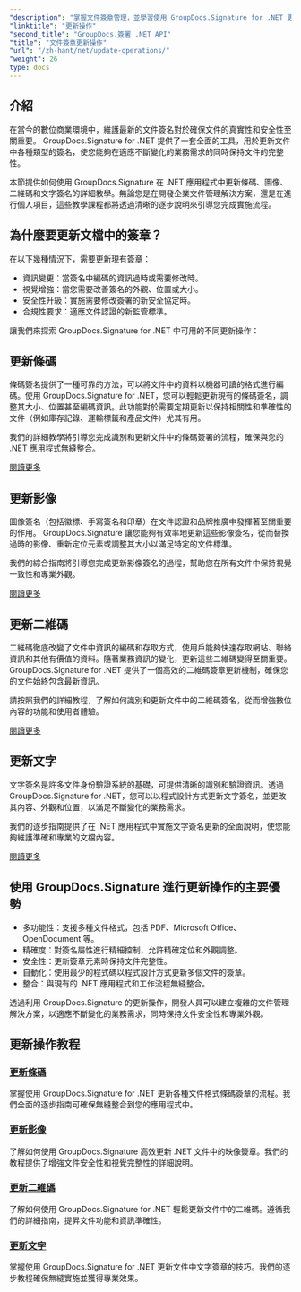 ```yaml
---
"description": "掌握文件簽章管理，並學習使用 GroupDocs.Signature for .NET 更新條碼、圖片、二維碼和文字簽章的全面教學。輕鬆增強安全性和文件完整性。"
"linktitle": "更新操作"
"second_title": "GroupDocs.簽署 .NET API"
"title": "文件簽章更新操作"
"url": "/zh-hant/net/update-operations/"
"weight": 26
type: docs
---
```

## 介紹

在當今的數位商業環境中，維護最新的文件簽名對於確保文件的真實性和安全性至關重要。 GroupDocs.Signature for .NET 提供了一套全面的工具，用於更新文件中各種類型的簽名，使您能夠在適應不斷變化的業務需求的同時保持文件的完整性。

本節提供如何使用 GroupDocs.Signature 在 .NET 應用程式中更新條碼、圖像、二維碼和文字簽名的詳細教學。無論您是在開發企業文件管理解決方案，還是在進行個人項目，這些教學課程都將透過清晰的逐步說明來引導您完成實施流程。

## 為什麼要更新文檔中的簽章？

在以下幾種情況下，需要更新現有簽章：

- 資訊變更：當簽名中編碼的資訊過時或需要修改時。
- 視覺增強：當您需要改善簽名的外觀、位置或大小。
- 安全性升級：實施需要修改簽署的新安全協定時。
- 合規性要求：適應文件認證的新監管標準。

讓我們來探索 GroupDocs.Signature for .NET 中可用的不同更新操作：

## 更新條碼
條碼簽名提供了一種可靠的方法，可以將文件中的資料以機器可讀的格式進行編碼。使用 GroupDocs.Signature for .NET，您可以輕鬆更新現有的條碼簽名，調整其大小、位置甚至編碼資訊。此功能對於需要定期更新以保持相關性和準確性的文件（例如庫存記錄、運輸標籤和產品文件）尤其有用。

我們的詳細教學將引導您完成識別和更新文件中的條碼簽署的流程，確保與您的 .NET 應用程式無縫整合。

[閱讀更多](./update-barcode/)

## 更新影像
圖像簽名（包括徽標、手寫簽名和印章）在文件認證和品牌推廣中發揮著至關重要的作用。 GroupDocs.Signature 讓您能夠有效率地更新這些影像簽名，從而替換過時的影像、重新定位元素或調整其大小以滿足特定的文件標準。

我們的綜合指南將引導您完成更新影像簽名的過程，幫助您在所有文件中保持視覺一致性和專業外觀。

[閱讀更多](./update-image/)

## 更新二維碼
二維碼徹底改變了文件中資訊的編碼和存取方式，使用戶能夠快速存取網站、聯絡資訊和其他有價值的資料。隨著業務資訊的變化，更新這些二維碼變得至關重要。 GroupDocs.Signature for .NET 提供了一個高效的二維碼簽章更新機制，確保您的文件始終包含最新資訊。

請按照我們的詳細教程，了解如何識別和更新文件中的二維碼簽名，從而增強數位內容的功能和使用者體驗。

[閱讀更多](./update-qr-code/)

## 更新文字
文字簽名是許多文件身份驗證系統的基礎，可提供清晰的識別和驗證資訊。透過 GroupDocs.Signature for .NET，您可以以程式設計方式更新文字簽名，並更改其內容、外觀和位置，以滿足不斷變化的業務需求。

我們的逐步指南提供了在 .NET 應用程式中實施文字簽名更新的全面說明，使您能夠維護準確和專業的文檔內容。

[閱讀更多](./update-text/)

## 使用 GroupDocs.Signature 進行更新操作的主要優勢

- 多功能性：支援多種文件格式，包括 PDF、Microsoft Office、OpenDocument 等。
- 精確度：對簽名屬性進行精細控制，允許精確定位和外觀調整。
- 安全性：更新簽章元素時保持文件完整性。
- 自動化：使用最少的程式碼以程式設計方式更新多個文件的簽章。
- 整合：與現有的 .NET 應用程式和工作流程無縫整合。

透過利用 GroupDocs.Signature 的更新操作，開發人員可以建立複雜的文件管理解決方案，以適應不斷變化的業務需求，同時保持文件安全性和專業外觀。

## 更新操作教程
### [更新條碼](./update-barcode/)
掌握使用 GroupDocs.Signature for .NET 更新各種文件格式條碼簽章的流程。我們全面的逐步指南可確保無縫整合到您的應用程式中。

### [更新影像](./update-image/)
了解如何使用 GroupDocs.Signature 高效更新 .NET 文件中的映像簽章。我們的教程提供了增強文件安全性和視覺完整性的詳細說明。

### [更新二維碼](./update-qr-code/)
了解如何使用 GroupDocs.Signature for .NET 輕鬆更新文件中的二維碼。遵循我們的詳細指南，提昇文件功能和資訊準確性。

### [更新文字](./update-text/)
掌握使用 GroupDocs.Signature for .NET 更新文件中文字簽章的技巧。我們的逐步教程確保無縫實施並獲得專業效果。